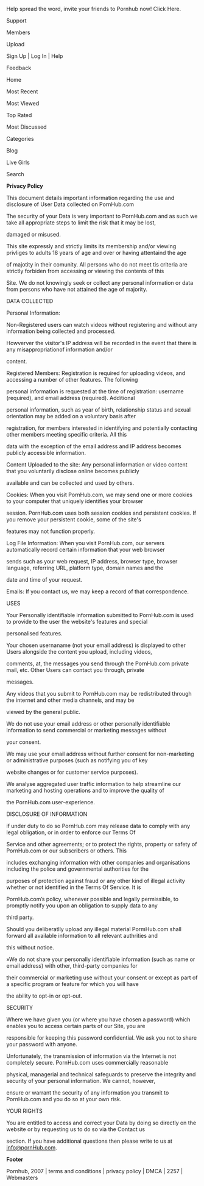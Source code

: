 Help spread the word, invite your friends to Pornhub now! Click Here.

Support

Members

Upload

Sign Up | Log In | Help 

Feedback 

Home

Most Recent

Most Viewed

Top Rated

Most Discussed

Categories

 Blog 

Live Girls

 Search

**Privacy Policy**

This document details important information regarding the use and disclosure of User Data collected on PornHub.com 

The security of your Data is very important to PornHub.com and as such we take all appropriate steps to limit the risk that it may be lost,

damaged or misused. 

This site expressly and strictly limits its membership and/or viewing privliges to adults 18 years of age and over or having attentaind the age

of majotity in their comunity. All persons who do not meet tis criteria are strictly forbiden from accessing or viewing the contents of this

Site. We do not knowingly seek or collect any personal information or data from persons who have not attained the age of majority. 

DATA COLLECTED 

Personal Information: 

Non-Registered users can watch videos without registering and without any information being collected and processed.

Howverver the visitor's IP address will be recorded in the event that there is any misappropriationof information and/or

content.

Registered Members: Registration is required for uploading videos, and accessing a number of other features. The following

personal information is requested at the time of registration: username (required), and email address (required). Additional

personal information, such as year of birth, relationship status and sexual orientation may be added on a voluntary basis after

registration, for members interested in identifying and potentially contacting other members meeting specific criteria. All this

data with the exception of the email address and IP address becomes publicly accessible information.

Content Uploaded to the site: Any personal information or video content that you voluntarily disclose online becomes publicly

available and can be collected and used by others.

Cookies: When you visit PornHub.com, we may send one or more cookies to your computer that uniquely identifies your browser

session. PornHub.com uses both session cookies and persistent cookies. If you remove your persistent cookie, some of the site's

features may not function properly.

Log File Information: When you visit PornHub.com, our servers automatically record certain information that your web browser

sends such as your web request, IP address, browser type, browser language, referring URL, platform type, domain names and the

date and time of your request.

Emails: If you contact us, we may keep a record of that correspondence.

USES 

Your Personally identifiable information submitted to PornHub.com is used to provide to the user the website's features and special

personalised features.

Your chosen usernaname (not your email address) is displayed to other Users alongside the content you upload, including videos,

comments, at, the messages you send through the PornHub.com private mail, etc. Other Users can contact you through, private

messages.

Any videos that you submit to PornHub.com may be redistributed through the internet and other media channels, and may be

viewed by the general public.

We do not use your email address or other personally identifiable information to send commercial or marketing messages without

your consent.

We may use your email address without further consent for non-marketing or administrative purposes (such as notifying you of key

website changes or for customer service purposes).

We analyse aggregated user traffic information to help streamline our marketing and hosting operations and to improve the quality of

the PornHub.com user-experience.

DISCLOSURE OF INFORMATION 

if under duty to do so PornHub.com may release data to comply with any legal obligation, or in order to enforce our Terms Of

Service and other agreements; or to protect the rights, property or safety of PornHub.com or our subscribers or others. This

includes exchanging information with other companies and organisations including the police and governmental authorities for the

purposes of protection against fraud or any other kind of illegal activity whether or not identified in the Terms Of Service. It is

PornHub.com’s policy, whenever possible and legally permissible, to promptly notify you upon an obligation to supply data to any

third party.

Should you deliberatlly upload any illegal material PormHub.com shall forward all available information to all relevant authrities and

this without notice. 

»We do not share your personally identifiable information (such as name or email address) with other, third-party companies for

their commercial or marketing use without your consent or except as part of a specific program or feature for which you will have

the ability to opt-in or opt-out.

SECURITY 

Where we have given you (or where you have chosen a password) which enables you to access certain parts of our Site, you are

responsible for keeping this password confidential. We ask you not to share your password with anyone. 

Unfortunately, the transmission of information via the Internet is not completely secure. PornHub.com uses commercially reasonable

physical, managerial and technical safeguards to preserve the integrity and security of your personal information. We cannot, however,

ensure or warrant the security of any information you transmit to PornHub.com and you do so at your own risk. 

YOUR RIGHTS 

You are entitled to access and correct your Data by doing so directly on the website or by requesting us to do so via the Contact us

section. If you have additional questions then please write to us at info@pornHub.com. 

**Footer**

Pornhub, 2007 | terms and conditions | privacy policy | DMCA | 2257 | Webmasters

